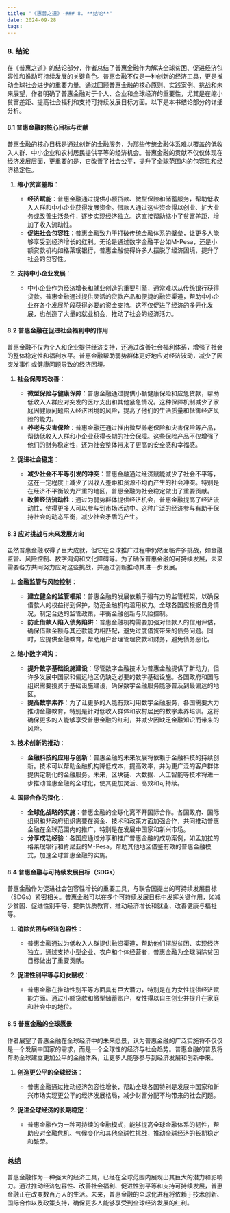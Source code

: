 ```yaml
---
title: "《惠普之道》-### 8. **结论**"
date: 2024-09-28
tags: 
---
```

### 8. **结论**

在《普惠之道》的结论部分，作者总结了普惠金融作为解决全球贫困、促进经济包容性和推动可持续发展的关键角色。普惠金融不仅是一种创新的经济工具，更是推动全球社会进步的重要力量。通过回顾普惠金融的核心原则、实践案例、挑战和未来展望，作者明确了普惠金融对于个人、企业和全球经济的重要性，尤其是在缩小贫富差距、提高社会福利和支持可持续发展目标方面。以下是本书结论部分的详细分析。

#### 8.1 **普惠金融的核心目标与贡献**

普惠金融的核心目标是通过创新的金融服务，为那些传统金融体系难以覆盖的低收入人群、中小企业和农村居民提供平等的经济机会。普惠金融的贡献不仅仅体现在经济发展层面，更重要的是，它改善了社会公平，提升了全球范围内的包容性和经济稳定性。

1. **缩小贫富差距**：
   - **经济赋能**：普惠金融通过提供小额贷款、微型保险和储蓄服务，帮助低收入人群和中小企业获得发展资金。借款人通过这些资金得以创业、扩大业务或改善生活条件，逐步实现经济独立。这直接帮助缩小了贫富差距，增加了收入流动性。
   - **促进社会包容性**：普惠金融致力于打破传统金融体系的壁垒，让更多人能够享受到经济增长的红利。无论是通过数字金融平台如M-Pesa，还是小额贷款机构如格莱珉银行，普惠金融使得许多人摆脱了经济困境，提升了社会的包容性。

2. **支持中小企业发展**：
   - 中小企业作为经济增长和就业创造的重要引擎，通常难以从传统银行获得贷款。普惠金融通过提供灵活的贷款产品和便捷的融资渠道，帮助中小企业在各个发展阶段获得必要的资金支持。这不仅促进了经济的多元化发展，也创造了大量的就业机会，推动了社会的经济活力。

#### 8.2 **普惠金融在促进社会福利中的作用**

普惠金融不仅为个人和企业提供经济支持，还通过改善社会福利体系，增强了社会的整体稳定性和福利水平。普惠金融帮助弱势群体更好地应对经济波动，减少了因突发事件或健康问题导致的经济困境。

1. **社会保障的改善**：
   - **微型保险与健康保障**：普惠金融通过提供小额健康保险和应急贷款，帮助低收入人群应对突发的医疗支出和其他紧急情况。这种保障机制减少了家庭因健康问题陷入经济困境的风险，提高了他们的生活质量和抵御经济风险的能力。
   - **养老与灾害保险**：普惠金融还通过推出微型养老保险和灾害保险等产品，帮助低收入人群和小企业获得长期的社会保障。这些保险产品不仅增强了他们的财务稳定性，还为社会整体带来了更高的安全感和幸福感。

2. **促进社会稳定**：
   - **减少社会不平等引发的冲突**：普惠金融通过经济赋能减少了社会不平等，这在一定程度上减少了因收入差距和资源不均而产生的社会冲突。特别是在经济不平衡较为严重的地区，普惠金融为社会稳定做出了重要贡献。
   - **改善经济流动性**：通过为弱势群体提供经济机会，普惠金融提高了经济流动性，使得更多人可以参与到市场活动中。这种广泛的经济参与有助于保持社会的动态平衡，减少社会矛盾的产生。

#### 8.3 **应对挑战与未来发展方向**

虽然普惠金融取得了巨大成就，但它在全球推广过程中仍然面临许多挑战，如金融监管、风险控制、数字鸿沟和文化障碍等。为了确保普惠金融的可持续发展，未来需要各方共同努力应对这些挑战，并通过创新推动其进一步发展。

1. **金融监管与风险控制**：
   - **建立健全的监管框架**：普惠金融的发展依赖于强有力的监管框架，以确保借款人的权益得到保护，防范金融机构滥用权力。全球各国应根据自身情况，制定合适的监管政策，平衡金融创新与风险控制。
   - **防止借款人陷入债务陷阱**：普惠金融机构需要加强对借款人的信用评估，确保借款金额与其还款能力相匹配，避免过度借贷带来的债务问题。同时，应提供金融教育，帮助用户合理管理贷款和财务，避免债务恶化。

2. **缩小数字鸿沟**：
   - **提升数字基础设施建设**：尽管数字金融技术为普惠金融提供了新动力，但许多发展中国家和偏远地区仍缺乏必要的数字基础设施。各国政府和国际组织需要投资于基础设施建设，确保数字金融服务能够普及到最偏远的地区。
   - **提高数字素养**：为了让更多的人能有效利用数字金融服务，各国需要大力推动金融教育，特别是针对低收入群体和农村居民的数字素养培训。这将确保更多的人能够享受普惠金融的红利，并减少因缺乏金融知识而带来的风险。

3. **技术创新的推动**：
   - **金融科技的应用与创新**：普惠金融的未来发展将依赖于金融科技的持续创新。技术可以帮助金融机构降低成本，提高效率，并为更广泛的客户群体提供定制化的金融服务。未来，区块链、大数据、人工智能等技术将进一步推动普惠金融的全球化，使其更加灵活、高效和可持续。

4. **国际合作的深化**：
   - **全球化战略的实施**：普惠金融的全球化离不开国际合作。各国政府、国际组织和非政府组织需要在资金、技术和政策方面加强合作，共同推动普惠金融在全球范围内的推广，特别是在发展中国家和新兴市场。
   - **分享成功经验**：各国应通过分享和推广普惠金融的成功案例，如孟加拉的格莱珉银行和肯尼亚的M-Pesa，帮助其他地区借鉴有效的普惠金融模式，加速全球普惠金融的实施。

#### 8.4 **普惠金融与可持续发展目标（SDGs）**

普惠金融作为促进社会包容性增长的重要工具，与联合国提出的可持续发展目标（SDGs）紧密相关。普惠金融可以在多个可持续发展目标中发挥关键作用，如减少贫困、促进性别平等、提供优质教育、推动经济增长和就业、改善健康与福祉等。

1. **消除贫困与经济包容性**：
   - 普惠金融通过为低收入人群提供融资渠道，帮助他们摆脱贫困、实现经济独立。通过支持小型企业、农户和个体经营者，普惠金融为全球消除贫困目标做出了重要贡献。
   
2. **促进性别平等与妇女赋权**：
   - 普惠金融在推动性别平等方面具有巨大潜力，特别是在为女性提供经济赋能方面。通过小额贷款和微型储蓄账户，女性得以自主创业并提升在家庭和社会中的地位。

#### 8.5 **普惠金融的全球愿景**

作者展望了普惠金融在全球经济中的未来愿景，认为普惠金融的广泛实施将不仅仅是一个发展中国家的需求，而是一个全球性的经济与社会趋势。普惠金融的普及将帮助全球建立更加公平的金融体系，让更多人能够参与到经济发展和创新中来。

1. **创造更公平的全球经济**：
   - 普惠金融通过推动经济包容性增长，帮助全球各国特别是发展中国家和新兴市场实现更公平的经济发展格局，减少财富分配不均带来的社会问题。

2. **促进全球经济的长期稳定**：
   - 普惠金融作为一种可持续的金融模式，能够提高全球金融体系的韧性，帮助应对金融危机、气候变化和其他全球性挑战，推动全球经济的长期稳定和繁荣。

### 总结

普惠金融作为一种强大的经济工具，已经在全球范围内展现出其巨大的潜力和影响力。通过推动经济包容性、改善社会福利、促进性别平等和支持可持续发展，普惠金融正在改变数百万人的生活。未来，普惠金融的全球化进程将依赖于技术创新、国际合作以及政策支持，确保更多人能够享受到全球经济发展的红利。